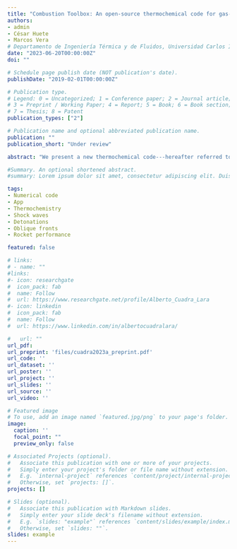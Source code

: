 ```yaml
---
title: "Combustion Toolbox: An open-source thermochemical code for gas- and condensed-phase problems involving chemical equilibrium"
authors:
- admin
- César Huete
- Marcos Vera
# Departamento de Ingeniería Térmica y de Fluidos, Universidad Carlos III de Madrid, 28911 Leganés, Spain
date: "2023-06-20T00:00:00Z"
doi: ""

# Schedule page publish date (NOT publication's date).
publishDate: "2019-02-01T00:00:00Z"

# Publication type.
# Legend: 0 = Uncategorized; 1 = Conference paper; 2 = Journal article;
# 3 = Preprint / Working Paper; 4 = Report; 5 = Book; 6 = Book section;
# 7 = Thesis; 8 = Patent
publication_types: ["2"]

# Publication name and optional abbreviated publication name.
publication: ""
publication_short: "Under review"

abstract: "We present a new thermochemical code---hereafter referred to as Combustion Toolbox (CT)---for the solution of problems that involve chemical equilibrium of gas- and condensed-phase species. The kernel of the code is based in the theoretical framework set forth by NASA's computer program CEA (Chemical Equilibrium with Applications), while incorporating new algorithms that result in a significant speed up of the convergence rate. The thermochemical properties are computed under the ideal gas approximation using an up-to-date version of NASA’s 9-coefficient polynomial fits. These fits use the Third Millenium Database which includes the available values from Active Thermochemical Tables. Combustion Toolbox is programmed in MATLAB with a modular architecture composed of three main modules: CT-EQUIL, CT-SD and CT-ROCKET. The core module, CT-EQUIL, minimizes the Gibbs/Helmholtz free energy of the system using the technique of Lagrange multipliers combined with a multidimensional Newton-Raphson method, upon the condition that the mixture properties are defined by two functions of state (e.g., enthalpy and pressure). CT-SD solves processes that involve strong changes in the dynamic pressure, such as steady shock and detonation waves under both normal or oblique incidence angles within the limits of regular shock reflections. Finally, CT-ROCKET estimates rocket engine performance under ideal conditions. The new tool is equipped with a versatile Graphical User Interface and has been successfully used for both teaching and research activities during the last three years. Results are in excellent agreement with CEA, CANTERA within Caltech's Shock and Detonation Toolbox (SD-Toolbox), and the recent Thermochemical Equilibrium Abundances (TEA) code. CT is available under an open-source GPLv3 license via Github https://github.com/AlbertoCuadra/combustion_toolbox and its documentation can be found in https://combustion-toolbox-website.readthedocs.io."

#Summary. An optional shortened abstract.
#summary: Lorem ipsum dolor sit amet, consectetur adipiscing elit. Duis posuere tellus ac convallis placerat. Proin tincidunt magna sed ex sollicitudin condimentum.

tags:
- Numerical code
- App
- Thermochemistry
- Shock waves
- Detonations
- Oblique fronts
- Rocket performance

featured: false

# links:
# - name: ""
#links:
#- icon: researchgate
#  icon_pack: fab
#  name: Follow
#  url: https://www.researchgate.net/profile/Alberto_Cuadra_Lara
#- icon: linkedin
#  icon_pack: fab
#  name: Follow
#  url: https://www.linkedin.com/in/albertocuadralara/

#   url: ""
url_pdf:
url_preprint: 'files/cuadra2023a_preprint.pdf'
url_code: ''
url_dataset: ''
url_poster: ''
url_project: ''
url_slides: ''
url_source: ''
url_video: ''

# Featured image
# To use, add an image named `featured.jpg/png` to your page's folder. 
image:
  caption: ''
  focal_point: ""
  preview_only: false

# Associated Projects (optional).
#   Associate this publication with one or more of your projects.
#   Simply enter your project's folder or file name without extension.
#   E.g. `internal-project` references `content/project/internal-project/index.md`.
#   Otherwise, set `projects: []`.
projects: []

# Slides (optional).
#   Associate this publication with Markdown slides.
#   Simply enter your slide deck's filename without extension.
#   E.g. `slides: "example"` references `content/slides/example/index.md`.
#   Otherwise, set `slides: ""`.
slides: example
---
```


